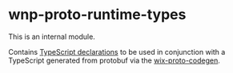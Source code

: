 # wnp-proto-runtime-types

This is an internal module.

Contains [TypeScript declarations](./index.d.ts) to be used in conjunction with a TypeScript generated
from protobuf via the [wix-proto-codegen](../wix-proto-codegen).